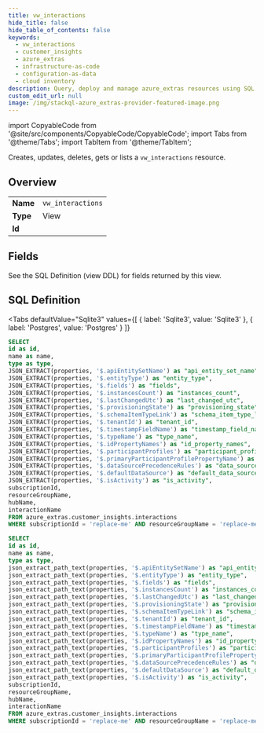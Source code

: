 ```yaml
--- 
title: vw_interactions
hide_title: false
hide_table_of_contents: false
keywords:
  - vw_interactions
  - customer_insights
  - azure_extras
  - infrastructure-as-code
  - configuration-as-data
  - cloud inventory
description: Query, deploy and manage azure_extras resources using SQL
custom_edit_url: null
image: /img/stackql-azure_extras-provider-featured-image.png
---
```


import CopyableCode from '@site/src/components/CopyableCode/CopyableCode';
import Tabs from '@theme/Tabs';
import TabItem from '@theme/TabItem';

Creates, updates, deletes, gets or lists a <code>vw_interactions</code> resource.

## Overview
<table><tbody>
<tr><td><b>Name</b></td><td><code>vw_interactions</code></td></tr>
<tr><td><b>Type</b></td><td>View</td></tr>
<tr><td><b>Id</b></td><td><CopyableCode code="azure_extras.customer_insights.vw_interactions" /></td></tr>
</tbody></table>

## Fields

See the SQL Definition (view DDL) for fields returned by this view.

## SQL Definition

<Tabs
defaultValue="Sqlite3"
values={[
{ label: 'Sqlite3', value: 'Sqlite3' },
{ label: 'Postgres', value: 'Postgres' }
]}
>
<TabItem value="Sqlite3">

```sql
SELECT
id as id,
name as name,
type as type,
JSON_EXTRACT(properties, '$.apiEntitySetName') as "api_entity_set_name",
JSON_EXTRACT(properties, '$.entityType') as "entity_type",
JSON_EXTRACT(properties, '$.fields') as "fields",
JSON_EXTRACT(properties, '$.instancesCount') as "instances_count",
JSON_EXTRACT(properties, '$.lastChangedUtc') as "last_changed_utc",
JSON_EXTRACT(properties, '$.provisioningState') as "provisioning_state",
JSON_EXTRACT(properties, '$.schemaItemTypeLink') as "schema_item_type_link",
JSON_EXTRACT(properties, '$.tenantId') as "tenant_id",
JSON_EXTRACT(properties, '$.timestampFieldName') as "timestamp_field_name",
JSON_EXTRACT(properties, '$.typeName') as "type_name",
JSON_EXTRACT(properties, '$.idPropertyNames') as "id_property_names",
JSON_EXTRACT(properties, '$.participantProfiles') as "participant_profiles",
JSON_EXTRACT(properties, '$.primaryParticipantProfilePropertyName') as "primary_participant_profile_property_name",
JSON_EXTRACT(properties, '$.dataSourcePrecedenceRules') as "data_source_precedence_rules",
JSON_EXTRACT(properties, '$.defaultDataSource') as "default_data_source",
JSON_EXTRACT(properties, '$.isActivity') as "is_activity",
subscriptionId,
resourceGroupName,
hubName,
interactionName
FROM azure_extras.customer_insights.interactions
WHERE subscriptionId = 'replace-me' AND resourceGroupName = 'replace-me' AND hubName = 'replace-me';
```

</TabItem>
<TabItem value="Postgres">

```sql
SELECT
id as id,
name as name,
type as type,
json_extract_path_text(properties, '$.apiEntitySetName') as "api_entity_set_name",
json_extract_path_text(properties, '$.entityType') as "entity_type",
json_extract_path_text(properties, '$.fields') as "fields",
json_extract_path_text(properties, '$.instancesCount') as "instances_count",
json_extract_path_text(properties, '$.lastChangedUtc') as "last_changed_utc",
json_extract_path_text(properties, '$.provisioningState') as "provisioning_state",
json_extract_path_text(properties, '$.schemaItemTypeLink') as "schema_item_type_link",
json_extract_path_text(properties, '$.tenantId') as "tenant_id",
json_extract_path_text(properties, '$.timestampFieldName') as "timestamp_field_name",
json_extract_path_text(properties, '$.typeName') as "type_name",
json_extract_path_text(properties, '$.idPropertyNames') as "id_property_names",
json_extract_path_text(properties, '$.participantProfiles') as "participant_profiles",
json_extract_path_text(properties, '$.primaryParticipantProfilePropertyName') as "primary_participant_profile_property_name",
json_extract_path_text(properties, '$.dataSourcePrecedenceRules') as "data_source_precedence_rules",
json_extract_path_text(properties, '$.defaultDataSource') as "default_data_source",
json_extract_path_text(properties, '$.isActivity') as "is_activity",
subscriptionId,
resourceGroupName,
hubName,
interactionName
FROM azure_extras.customer_insights.interactions
WHERE subscriptionId = 'replace-me' AND resourceGroupName = 'replace-me' AND hubName = 'replace-me';
```

</TabItem>
</Tabs>
